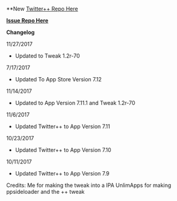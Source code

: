 **New [Twitter++ Repo Here](https://github.com/JMccormick264/TwitterPP)

**[Issue Repo Here](https://github.com/eni9889/TW-PP-Issues)**

**Changelog**

11/27/2017

 - Updated to Tweak 1.2r-70

7/17/2017

 - Updated To App Store Version 7.12

11/14/2017

 - Updated to App Version 7.11.1 and Tweak 1.2r-70

11/6/2017

 - Updated Twitter++ to App Version 7.11

10/23/2017

 - Updated Twitter++ to App Version 7.10

10/11/2017

 - Updated Twitter++ to App Version 7.9

Credits:
Me for making the tweak into a IPA
UnlimApps for making ppsideloader and the ++ tweak
